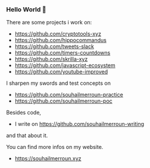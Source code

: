 ### Hello World 👋

There are some projects i work on:
- https://github.com/cryptotools-xyz
- https://github.com/hippocommandus
- https://github.com/tweets-slack
- https://github.com/timers-countdowns
- https://github.com/skrilla-xyz
- https://github.com/javascript-ecosystem
- https://github.com/youtube-improved

I sharpen my swords and test concepts on
- https://github.com/souhailmerroun-practice
- https://github.com/souhailmerroun-poc

Besides code, 
- I write on https://github.com/souhailmerroun-writing

and that about it.

You can find more infos on my website. 
- https://souhailmerroun.xyz
